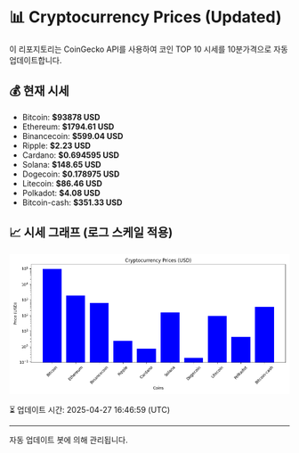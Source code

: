 
# 📊 Cryptocurrency Prices (Updated)

이 리포지토리는 CoinGecko API를 사용하여 코인 TOP 10 시세를 10분가격으로 자동 업데이트합니다.

## 💰 현재 시세
- Bitcoin: **$93878 USD**
- Ethereum: **$1794.61 USD**
- Binancecoin: **$599.04 USD**
- Ripple: **$2.23 USD**
- Cardano: **$0.694595 USD**
- Solana: **$148.65 USD**
- Dogecoin: **$0.178975 USD**
- Litecoin: **$86.46 USD**
- Polkadot: **$4.08 USD**
- Bitcoin-cash: **$351.33 USD**

## 📈 시세 그래프 (로그 스케일 적용)
![Crypto Prices](crypto_prices.png)

⏳ 업데이트 시간: 2025-04-27 16:46:59 (UTC)

---
자동 업데이트 봇에 의해 관리됩니다.
